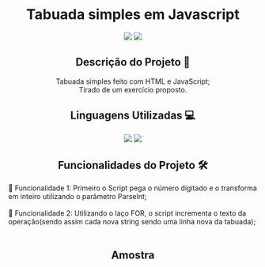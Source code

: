 <h1 align="center">Tabuada simples em Javascript</h1>

<p align="center">
<img src="https://img.shields.io/badge/Status-Up-sucess"/>
<img src="https://img.shields.io/badge/Lan%C3%A7amento-Jan%202023-sucess">
</p>

<h2 align="center">Descrição do Projeto 🧾</h2>
<p align="center">Tabuada simples feito com HTML e JavaScript;<br> Tirado de um exercício proposto. </p>

<h2 align="center">Linguagens Utilizadas 💻</h2>
<p align="center">
<img src="https://img.shields.io/badge/-HTML5-orange">
<img src="https://img.shields.io/badge/-JS-yellow">
</p>

<h2 align="center">Funcionalidades do Projeto 🛠️</h2>
📌 Funcionalidade 1: Primeiro o Script pega o número digitado e o transforma em inteiro utilizando o parâmetro ParseInt; <br> <br>
📌 Funcionalidade 2: Utilizando o laço FOR, o script incrementa o texto da operação(sendo assim cada nova string sendo uma linha nova da tabuada); <br> <br>

<h2 align="center">Amostra</h2>
